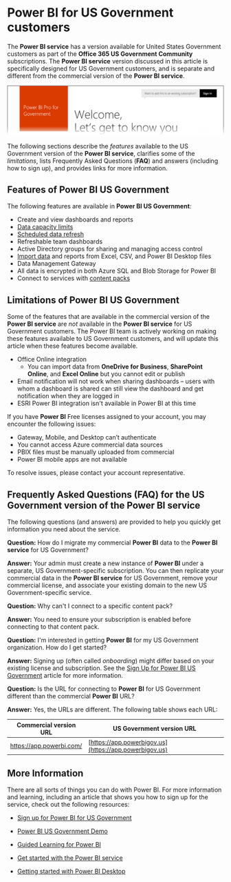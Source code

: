 ﻿<properties
   pageTitle="Power BI for United States Government customers - Overview"
   description="For U.S. Government customers, learn about the features and limitations for the Power BI US Government service"
   services="powerbi"
   documentationCenter=""
   authors="davidiseminger"
   manager="mblythe"
   backup=""
   editor=""
   tags=""
   qualityFocus="no"
   qualityDate=""/>

<tags
   ms.service="powerbi"
   ms.devlang="NA"
   ms.topic="article"
   ms.tgt_pltfrm="NA"
   ms.workload="powerbi"
   ms.date="03/08/2017"
   ms.author="davidi"/>

# Power BI for US Government customers

The **Power BI service** has a version available for United States Government customers as part of the **Office 365 US Government Community** subscriptions. The **Power BI service** version discussed in this article is specifically designed for US Government customers, and is separate and different from the commercial version of the **Power BI service**.

![](media/powerbi-service-govus-overview/service_usgov_overview-1.png)

The following sections describe the *features* available to the US Government version of the **Power BI service**, clarifies some of the *limitations*, lists Frequently Asked Questions (**FAQ**) and answers (including how to sign up), and provides links for more information.


## Features of Power BI US Government

The following features are available in **Power BI US Government**:

-   Create and view dashboards and reports
-   [Data capacity limits](powerbi-admin-manage-your-data-storage-in-power-bi.md)
-   [Scheduled data refresh](powerbi-refresh-data.md)
-   Refreshable team dashboards
-   Active Directory groups for sharing and managing access control
-   [Import data](powerbi-service-get-data.md) and reports from Excel, CSV, and Power BI Desktop files
-   Data Management Gateway
-   All data is encrypted in both Azure SQL and Blob Storage for Power BI
-   Connect to services with [content packs](powerbi-content-packs-services.md)



## Limitations of Power BI US Government

Some of the features that are available in the commercial version of the **Power BI service** are *not* available in the **Power BI service** for US Government customers. The Power BI team is actively working on making these features available to US Government customers, and will update this article when these features become available.

-   Office Online integration
    -   You can import data from **OneDrive for Business**, **SharePoint Online**, and **Excel Online** but you cannot edit or publish
-   Email notification will not work when sharing dashboards – users with whom a dashboard is shared can still view the dashboard and get notification when they are logged in  
-   ESRI Power BI integration isn't available in Power BI at this time

If you have **Power BI** Free licenses assigned to your account, you may encounter the following issues:

-   Gateway, Mobile, and Desktop can’t authenticate
-   You cannot access Azure commercial data sources
-   PBIX files must be manually uploaded from commercial
-   Power BI mobile apps are not available

To resolve issues, please contact your account representative.

## Frequently Asked Questions (FAQ) for the US Government version of the Power BI service

The following questions (and answers) are provided to help you quickly get information you need about the service.

**Question:** How do I migrate my commercial **Power BI** data to the **Power BI service** for US Government?

**Answer:** Your admin must create a new instance of **Power BI** under a separate, US Government-specific subscription. You can then replicate your commercial data in the **Power BI service** for US Government, remove your commercial license, and associate your existing domain to the new US Government-specific service.


**Question:** Why can't I connect to a specific content pack?

**Answer:** You need to ensure your subscription is enabled before connecting to that content pack.


**Question:** I'm interested in getting **Power BI** for my US Government organization. How do I get started?

**Answer:** Signing up (often called *onboarding*) might differ based on your existing license and subscription. See the [Sign Up for Power BI US Government](powerbi-service-govus-signup.md) article for more information.


**Question:** Is the URL for connecting to **Power BI** for US Government different than the commercial **Power BI** URL?

**Answer:** Yes, the URLs are different. The following table shows each URL:

| Commercial version URL | US Government version URL |
|---|---|
| https://app.powerbi.com/ | [https://app.powerbigov.us](https://app.powerbigov.us) |

## More Information

﻿There are all sorts of things you can do with Power BI. For more information and learning, including an article that shows you how to sign up for the service, check out the following resources:

-   [Sign up for Power BI for US Government](powerbi-service-govus-signup.md)

-   <a href="https://channel9.msdn.com/Blogs/Azure/Cognitive-Services-HDInsight-and-Power-BI-on-Azure-Government">Power BI US Government Demo</a>

-   [Guided Learning for Power BI](powerbi-learning-0-0-what-is-power-bi/.md)

-   [Get started with the Power BI service](powerbi-service-get-started.md)

-   [Getting started with Power BI Desktop](powerbi-desktop-getting-started.md)
